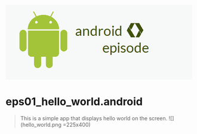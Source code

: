![](android.png)
# eps01_hello_world.android
> This is a simple app that displays hello world on the screen.
![](hello_world.png =225x400)